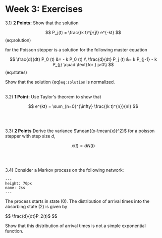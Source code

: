 Week 3: Exercises
=======================
 
3.1) **2 Points:** Show that the solution 

$$
P_j(t) = \frac{(k t)^j}{j!} e^{-kt}
$$ (eq:solution)

for the Poisson stepper is a solution for the following master equation

$$
\frac{d}{dt} P_0 (t) &= - k P_0 (t) \\
\frac{d}{dt} P_j (t) &= k P_{j-1} - k P_{j}  \quad \text{for } j>0\\
$$ (eq:states)

Show that the solution {eq}`eq:solution` is normalized.
<br />
<br />

3.2) **1 Point:** Use Taylor's theorem to show that

$$
e^{kt} = \sum_{n=0}^{\infty}  \frac{(k t)^{n}}{n!}
$$

<br />
<br />

3.3) **2 Points** Derive the variance $\mean{(x-\mean{x})^2}$ for a poisson stepper with step size $d$,

$$
x(t) = d N(t)
$$

<br />
<br />

3.4) Consider a Markov process on the following network:

```{figure} ex1.png
---
height: 70px
name: 2ss
---
```

The process starts in state $(0)$. The distribution of arrival times into the absorbing state $(2)$ is given by 

$$
\frac{d}{dt}P_2(t)$
$$

Show that this distribution of arrival times is not a simple exponential function.